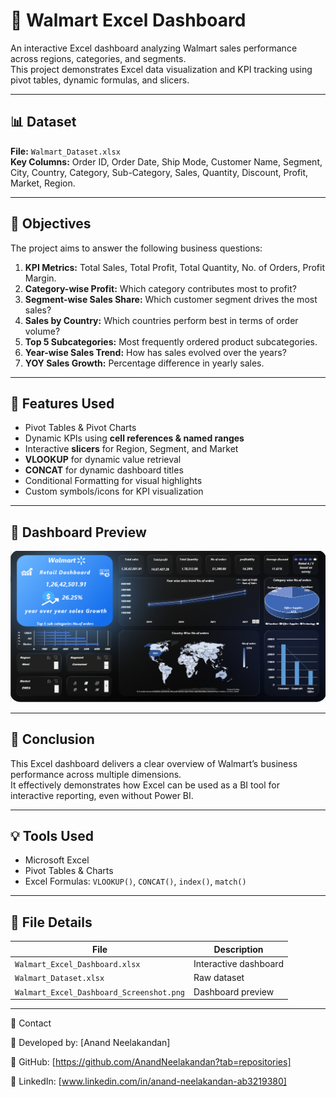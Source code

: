 # 🛒 Walmart Excel Dashboard

An interactive Excel dashboard analyzing Walmart sales performance across regions, categories, and segments.  
This project demonstrates Excel data visualization and KPI tracking using pivot tables, dynamic formulas, and slicers.

---

## 📊 Dataset
**File:** `Walmart_Dataset.xlsx`  
**Key Columns:** Order ID, Order Date, Ship Mode, Customer Name, Segment, City, Country, Category, Sub-Category, Sales, Quantity, Discount, Profit, Market, Region.

---

## 🎯 Objectives
The project aims to answer the following business questions:

1. **KPI Metrics:** Total Sales, Total Profit, Total Quantity, No. of Orders, Profit Margin.  
2. **Category-wise Profit:** Which category contributes most to profit?  
3. **Segment-wise Sales Share:** Which customer segment drives the most sales?  
4. **Sales by Country:** Which countries perform best in terms of order volume?  
5. **Top 5 Subcategories:** Most frequently ordered product subcategories.  
6. **Year-wise Sales Trend:** How has sales evolved over the years?  
7. **YOY Sales Growth:** Percentage difference in yearly sales.

---

## 🧩 Features Used
- Pivot Tables & Pivot Charts  
- Dynamic KPIs using **cell references & named ranges**  
- Interactive **slicers** for Region, Segment, and Market  
- **VLOOKUP** for dynamic value retrieval  
- **CONCAT** for dynamic dashboard titles  
- Conditional Formatting for visual highlights  
- Custom symbols/icons for KPI visualization  

---

## 📸 Dashboard Preview

![Walmart Excel Dashboard](https://github.com/AnandNeelakandan/Walmart-Excel-Dashboard/blob/main/Walmart_Excel_Dashboard_Screenshot.png)

---
## 🏁 Conclusion
This Excel dashboard delivers a clear overview of Walmart’s business performance across multiple dimensions.  
It effectively demonstrates how Excel can be used as a BI tool for interactive reporting, even without Power BI.

---

## 💡 Tools Used
- Microsoft Excel  
- Pivot Tables & Charts  
- Excel Formulas: `VLOOKUP()`, `CONCAT()`, `index()`, `match()`  

---

## 📂 File Details
| File | Description |
|------|--------------|
| `Walmart_Excel_Dashboard.xlsx` | Interactive dashboard |
| `Walmart_Dataset.xlsx` | Raw dataset |
| `Walmart_Excel_Dashboard_Screenshot.png` | Dashboard preview |

---
📧 Contact

📌 Developed by: [Anand Neelakandan]

🔗 GitHub: [https://github.com/AnandNeelakandan?tab=repositories]

💼 LinkedIn: [www.linkedin.com/in/anand-neelakandan-ab3219380]

